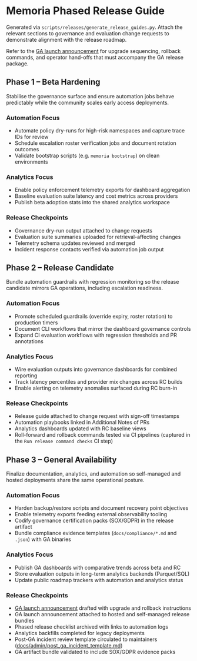 # Memoria Phased Release Guide

Generated via `scripts/releases/generate_release_guides.py`. Attach the relevant sections to governance and evaluation change requests to demonstrate alignment with the release roadmap.

Refer to the [GA launch announcement](ga-launch-announcement.md) for upgrade sequencing, rollback commands, and operator hand-offs that must accompany the GA release package.

## Phase 1 – Beta Hardening

Stabilise the governance surface and ensure automation jobs behave predictably while the community scales early access deployments.

### Automation Focus

- Automate policy dry-runs for high-risk namespaces and capture trace IDs for review
- Schedule escalation roster verification jobs and document rotation outcomes
- Validate bootstrap scripts (e.g. `memoria bootstrap`) on clean environments

### Analytics Focus

- Enable policy enforcement telemetry exports for dashboard aggregation
- Baseline evaluation suite latency and cost metrics across providers
- Publish beta adoption stats into the shared analytics workspace

### Release Checkpoints

- Governance dry-run output attached to change requests
- Evaluation suite summaries uploaded for retrieval-affecting changes
- Telemetry schema updates reviewed and merged
- Incident response contacts verified via automation job output

## Phase 2 – Release Candidate

Bundle automation guardrails with regression monitoring so the release candidate mirrors GA operations, including escalation readiness.

### Automation Focus

- Promote scheduled guardrails (override expiry, roster rotation) to production timers
- Document CLI workflows that mirror the dashboard governance controls
- Expand CI evaluation workflows with regression thresholds and PR annotations

### Analytics Focus

- Wire evaluation outputs into governance dashboards for combined reporting
- Track latency percentiles and provider mix changes across RC builds
- Enable alerting on telemetry anomalies surfaced during RC burn-in

### Release Checkpoints

- Release guide attached to change request with sign-off timestamps
- Automation playbooks linked in Additional Notes of PRs
- Analytics dashboards updated with RC baseline views
- Roll-forward and rollback commands tested via CI pipelines (captured in the `Run release command checks` CI step)

## Phase 3 – General Availability

Finalize documentation, analytics, and automation so self-managed and hosted deployments share the same operational posture.

### Automation Focus

- Harden backup/restore scripts and document recovery point objectives
- Enable telemetry exports feeding external observability tooling
- Codify governance certification packs (SOX/GDPR) in the release artifact
- Bundle compliance evidence templates (`docs/compliance/*.md` and `.json`) with GA binaries

### Analytics Focus

- Publish GA dashboards with comparative trends across beta and RC
- Store evaluation outputs in long-term analytics backends (Parquet/SQL)
- Update public roadmap trackers with automation and analytics status

### Release Checkpoints

- [GA launch announcement](ga-launch-announcement.md) drafted with upgrade and rollback instructions
- GA launch announcement attached to hosted and self-managed release bundles
- Phased release checklist archived with links to automation logs
- Analytics backfills completed for legacy deployments
- Post-GA incident review template circulated to maintainers ([docs/admin/post_ga_incident_template.md](../../admin/post_ga_incident_template.md))
- GA artifact bundle validated to include SOX/GDPR evidence packs

